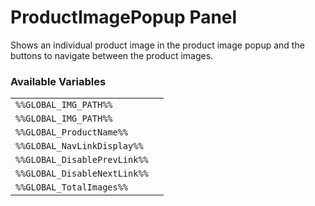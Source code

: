 # ProductImagePopup Panel

Shows an individual product image in the product image popup and the buttons to navigate between the product images.

### Available Variables
|||
|---|---|
| `%%GLOBAL_IMG_PATH%%` |
| `%%GLOBAL_IMG_PATH%%` |
| `%%GLOBAL_ProductName%%` |
| `%%GLOBAL_NavLinkDisplay%%` |
| `%%GLOBAL_DisablePrevLink%%` |
| `%%GLOBAL_DisableNextLink%%` |
| `%%GLOBAL_TotalImages%%` |
